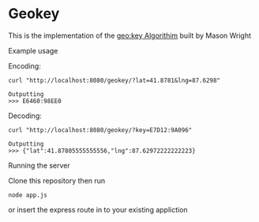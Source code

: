 
# Geokey
This is the implementation of the [geo:key Algorithim](https://www.linkedin.com/pulse/geokey-new-open-memorable-geocoding-system-jaime-olivares) built by Mason Wright

Example usage

Encoding: 
```
curl "http://localhost:8080/geokey/?lat=41.8781&lng=87.6298"

Outputting
>>> E6460:98EE0
```
Decoding: 
```
curl "http://localhost:8080/geokey/?key=E7D12:9A096"

Outputting
>>> {"lat":41.87805555555556,"lng":87.62972222222223}
```

Running the server

Clone this repository then run
```
node app.js
```
or insert the express route in to your existing appliction 